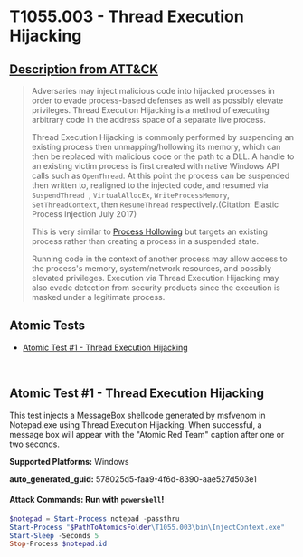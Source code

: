 # T1055.003 - Thread Execution Hijacking
## [Description from ATT&CK](https://attack.mitre.org/techniques/T1055/003)
<blockquote>Adversaries may inject malicious code into hijacked processes in order to evade process-based defenses as well as possibly elevate privileges. Thread Execution Hijacking is a method of executing arbitrary code in the address space of a separate live process. 

Thread Execution Hijacking is commonly performed by suspending an existing process then unmapping/hollowing its memory, which can then be replaced with malicious code or the path to a DLL. A handle to an existing victim process is first created with native Windows API calls such as <code>OpenThread</code>. At this point the process can be suspended then written to, realigned to the injected code, and resumed via <code>SuspendThread </code>, <code>VirtualAllocEx</code>, <code>WriteProcessMemory</code>, <code>SetThreadContext</code>, then <code>ResumeThread</code> respectively.(Citation: Elastic Process Injection July 2017)

This is very similar to [Process Hollowing](https://attack.mitre.org/techniques/T1055/012) but targets an existing process rather than creating a process in a suspended state.  

Running code in the context of another process may allow access to the process's memory, system/network resources, and possibly elevated privileges. Execution via Thread Execution Hijacking may also evade detection from security products since the execution is masked under a legitimate process. </blockquote>

## Atomic Tests

- [Atomic Test #1 - Thread Execution Hijacking](#atomic-test-1---thread-execution-hijacking)


<br/>

## Atomic Test #1 - Thread Execution Hijacking
This test injects a MessageBox shellcode generated by msfvenom in Notepad.exe using Thread Execution Hijacking. When successful, a message box will appear with the "Atomic Red Team" caption after one or two seconds.

**Supported Platforms:** Windows


**auto_generated_guid:** 578025d5-faa9-4f6d-8390-aae527d503e1






#### Attack Commands: Run with `powershell`! 


```powershell
$notepad = Start-Process notepad -passthru
Start-Process "$PathToAtomicsFolder\T1055.003\bin\InjectContext.exe"
Start-Sleep -Seconds 5
Stop-Process $notepad.id
```






<br/>
